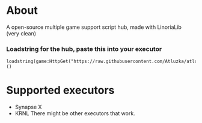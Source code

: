 # About

A open-source multiple game support script hub, made with LinoriaLib (very clean)

### Loadstring for the hub, paste this into your executor
```
loadstring(game:HttpGet("https://raw.githubusercontent.com/Atluzka/atlashub/main/atlashub.lua",true))()
```
# Supported executors

- Synapse X
- KRNL
There might be other executors that work.
